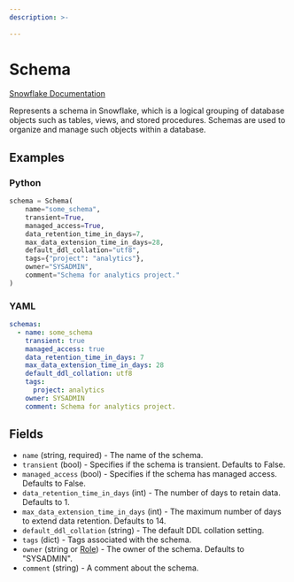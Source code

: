 ```yaml
---
description: >-
  
---
```


# Schema

[Snowflake Documentation](https://docs.snowflake.com/en/sql-reference/sql/create-schema.html)

Represents a schema in Snowflake, which is a logical grouping of database objects such as tables, views, and stored procedures. Schemas are used to organize and manage such objects within a database.


## Examples

### Python

```python
schema = Schema(
    name="some_schema",
    transient=True,
    managed_access=True,
    data_retention_time_in_days=7,
    max_data_extension_time_in_days=28,
    default_ddl_collation="utf8",
    tags={"project": "analytics"},
    owner="SYSADMIN",
    comment="Schema for analytics project."
)
```


### YAML

```yaml
schemas:
  - name: some_schema
    transient: true
    managed_access: true
    data_retention_time_in_days: 7
    max_data_extension_time_in_days: 28
    default_ddl_collation: utf8
    tags:
      project: analytics
    owner: SYSADMIN
    comment: Schema for analytics project.
```


## Fields

* `name` (string, required) - The name of the schema.
* `transient` (bool) - Specifies if the schema is transient. Defaults to False.
* `managed_access` (bool) - Specifies if the schema has managed access. Defaults to False.
* `data_retention_time_in_days` (int) - The number of days to retain data. Defaults to 1.
* `max_data_extension_time_in_days` (int) - The maximum number of days to extend data retention. Defaults to 14.
* `default_ddl_collation` (string) - The default DDL collation setting.
* `tags` (dict) - Tags associated with the schema.
* `owner` (string or [Role](role.md)) - The owner of the schema. Defaults to "SYSADMIN".
* `comment` (string) - A comment about the schema.


